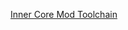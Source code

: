 [Inner Core Mod Toolchain](https://raw.githubusercontent.com/zheka2304/innercore-mod-toolchain/master/README.md ':include')
